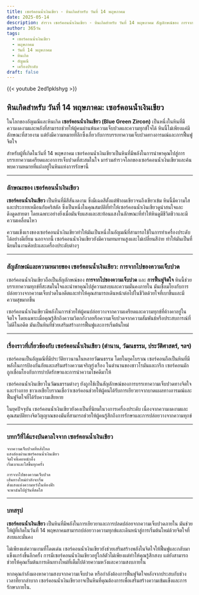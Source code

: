 ```yaml
---
title: เซอร์คอนน้ำเงินเขียว - หินเกิดสำหรับ วันที่ 14 พฤษภาคม
date: 2025-05-14
description: สำรวจ เซอร์คอนน้ำเงินเขียว - หินเกิดสำหรับ วันที่ 14 พฤษภาคม สัญลักษณ์ของ การจากไปของความเจ็บปวด มาเรียนรู้ความหมายลึกซึ้งของหินพิเศษนี้
author: 365วัน
tags:
  - เซอร์คอนน้ำเงินเขียว
  - พฤษภาคม
  - วันที่ 14 พฤษภาคม
  - หินเกิด
  - อัญมณี
  - เครื่องประดับ
draft: false
---
```


{{< youtube 2ed1pklshyg >}}

## หินเกิดสำหรับ วันที่ 14 พฤษภาคม: เซอร์คอนน้ำเงินเขียว

ในโลกของอัญมณีและหินเกิด **เซอร์คอนน้ำเงินเขียว (Blue Green Zircon)** เป็นหนึ่งในหินที่มีความงดงามและพลังที่สามารถช่วยให้ผู้คนผ่านพ้นความเจ็บปวดและความทุกข์ใจได้ หินนี้ไม่เพียงแค่มีลักษณะที่สวยงาม แต่ยังมีความหมายที่ลึกซึ้งเกี่ยวกับการบรรเทาความเจ็บปวดทางอารมณ์และการฟื้นฟูจิตใจ

สำหรับผู้ที่เกิดในวันที่ 14 พฤษภาคม เซอร์คอนน้ำเงินเขียวเป็นหินที่มีพลังในการนำพาคุณไปสู่การบรรเทาความเครียดและอาการเจ็บปวดที่สะสมในใจ มาร่วมสำรวจโลกของเซอร์คอนน้ำเงินเขียวและค้นพบความหมายที่แฝงอยู่ในหินแห่งการรักษานี้

---

### ลักษณะของ เซอร์คอนน้ำเงินเขียว

**เซอร์คอนน้ำเงินเขียว** เป็นหินที่มีสีสันงดงาม ซึ่งมีเฉดสีตั้งแต่ฟ้าอมเขียวจนถึงเขียวเข้ม หินนี้มีความใสและประกายเหมือนกับคริสตัล ซึ่งเป็นหนึ่งในคุณสมบัติที่ทำให้เซอร์คอนน้ำเงินเขียวดูน่าสนใจและดึงดูดสายตา โดยเฉพาะอย่างยิ่งเมื่อมันจับแสงและสะท้อนแสงในลักษณะที่ทำให้หินดูมีชีวิตชีวาและมีความเคลื่อนไหว

ความแข็งแรงของเซอร์คอนน้ำเงินเขียวทำให้มันเป็นหนึ่งในอัญมณีที่สามารถใช้ในการทำเครื่องประดับได้อย่างดีเยี่ยม นอกจากนี้ เซอร์คอนน้ำเงินเขียวยังมีความทนทานสูงและไม่เปลี่ยนสีง่าย ทำให้มันเป็นที่นิยมในงานศิลปะและเครื่องประดับต่างๆ

---

### สัญลักษณ์และความหมายของ เซอร์คอนน้ำเงินเขียว: การจากไปของความเจ็บปวด

เซอร์คอนน้ำเงินเขียวถือเป็นสัญลักษณ์ของ **การจากไปของความเจ็บปวด** และ **การฟื้นฟูจิตใจ** หินนี้ช่วยบรรเทาความทุกข์ที่สะสมในใจและนำพาคุณไปสู่ความสงบและความมั่นคงภายใน มันเชื่อมโยงกับการปล่อยวางจากความเจ็บปวดในอดีตและทำให้คุณสามารถเดินหน้าต่อไปในชีวิตด้วยใจที่เบาขึ้นและมีความสุขมากขึ้น

เซอร์คอนน้ำเงินเขียวมีพลังในการช่วยให้ผู้คนปล่อยวางจากความเครียดและความทุกข์ที่ค้างคาอยู่ในจิตใจ โดยเฉพาะเมื่อคุณรู้สึกถึงความวิตกกังวลหรือความเจ็บปวดจากความสัมพันธ์หรือประสบการณ์ที่ไม่ดีในอดีต มันเป็นหินที่ช่วยเสริมสร้างการฟื้นฟูและการเริ่มต้นใหม่

---

### เรื่องราวที่เกี่ยวข้องกับ เซอร์คอนน้ำเงินเขียว (ตำนาน, วัฒนธรรม, ประวัติศาสตร์, ฯลฯ)

เซอร์คอนเป็นอัญมณีที่มีประวัติยาวนานในหลายวัฒนธรรม โดยในยุคโบราณ เซอร์คอนถือเป็นหินที่มีพลังในการป้องกันภัยและเสริมสร้างความเจริญรุ่งเรือง ในตำนานของชาวโรมันและกรีก เซอร์คอนมักถูกเชื่อมโยงกับการบำบัดรักษาและการนำความโชคดีมาให้

เซอร์คอนน้ำเงินเขียวในวัฒนธรรมต่างๆ ยังถูกใช้เป็นสัญลักษณ์ของการบรรเทาความเจ็บปวดทางจิตใจและร่างกาย ชาวเอเชียโบราณเชื่อว่าเซอร์คอนช่วยให้ผู้คนได้รับการเยียวยาจากบาดแผลทางอารมณ์และฟื้นฟูจิตใจที่ได้รับความเสียหาย

ในยุคปัจจุบัน เซอร์คอนน้ำเงินเขียวยังคงเป็นที่นิยมในวงการเครื่องประดับ เนื่องจากความงดงามและคุณสมบัติทางจิตวิญญาณของมันที่สามารถช่วยให้ผู้คนรู้สึกถึงการรักษาและการปล่อยวางจากความทุกข์

---

### บทกวีที่ได้แรงบันดาลใจจาก เซอร์คอนน้ำเงินเขียว

```
จากความเจ็บปวดที่หลั่งไหล  
แสงส่องผ่านเซอร์คอนน้ำเงินเขียว  
จิตใจที่เคยหนักอึ้ง  
เริ่มเบาและใสขึ้นทุกครั้ง

การจากไปของความเจ็บปวด  
เส้นทางใหม่กำลังจะเริ่ม  
ดั่งแสงแห่งความหวังในท้องฟ้า  
จะพาฉันไปสู่วันที่สดใส
```

---

### บทสรุป

**เซอร์คอนน้ำเงินเขียว** เป็นหินที่มีพลังในการเยียวยาและการปลดปล่อยจากความเจ็บปวดภายใน มันช่วยให้ผู้ที่เกิดในวันที่ 14 พฤษภาคมสามารถปล่อยวางความทุกข์และเดินหน้าสู่การเริ่มต้นใหม่ด้วยจิตใจที่สงบและมั่นคง

ไม่เพียงแต่ความงามที่โดดเด่น เซอร์คอนน้ำเงินเขียวยังช่วยเสริมสร้างพลังในจิตใจให้ฟื้นฟูและกลับมาแข็งแกร่งขึ้นอีกครั้ง การมีเซอร์คอนน้ำเงินเขียวอยู่ใกล้ตัวไม่เพียงแต่ทำให้คุณรู้สึกสงบ แต่ยังสามารถช่วยให้คุณเริ่มต้นการเดินทางใหม่ที่เต็มไปด้วยความหวังและความสงบภายใน

หากคุณกำลังมองหาความสงบจากความเจ็บปวด หรือกำลังต้องการฟื้นฟูจิตใจหลังจากประสบกับช่วงเวลาที่ยากลำบาก เซอร์คอนน้ำเงินเขียวอาจเป็นหินที่คุณต้องการเพื่อเสริมสร้างความเข้มแข็งและการรักษาภายใน.